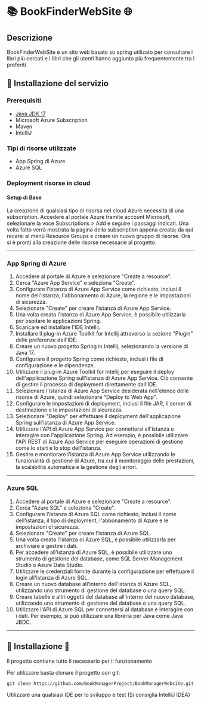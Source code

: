 # 📚 BookFinderWebSite 🌐

## Descrizione

BookFinderWebSite è un sito web basato su spring utilizato per consultare i libri più cercati e i libri che gli utenti
hanno aggiunto più frequentemente tra i preferiti

## 🚀 Installazione del servizio

### Prerequisiti

- [Java JDK 17](https://www.oracle.com/java/technologies/javase/jdk17-archive-downloads.html)
- Microsoft Azure Subscription
- Maven
- IntelliJ

### Tipi di risorse utilizzate

- App Spring di Azure
- Azure SQL

### Deployment risorse in cloud

#### Setup di Base

La creazione di qualsiasi tipo di risorsa nel cloud Azure necessita di una subscription. Accedere al portale Azure
tramite account Microsoft, selezionare la voce Subscriptions > Add e seguire i passaggi indicati. Una volta fatto verrà
mostrata la pagina della subscription appena creata; da qui recarsi al menù Resource Groups e creare un nuovo gruppo di
risorse. Ora si è pronti alla creazione delle risorse necessarie al progetto.
* **

### App Spring di Azure

1. Accedere al portale di Azure e selezionare "Create a resource".
2. Cerca "Azure App Service" e seleziona "Create".
3. Configurare l'istanza di Azure App Service come richiesto, inclusi il nome dell'istanza, l'abbonamento di Azure, la
   regione e le impostazioni di sicurezza.
4. Selezionare "Create" per creare l'istanza di Azure App Service.
5. Una volta creata l'istanza di Azure App Service, è possibile utilizzarla per ospitare le applicazioni Spring.
6. Scaricare ed installare l'IDE Intellij.
7. Installare il plug-in Azure Toolkit for Intellij attraverso la sezione "Plugin" delle preferenze dell'IDE.
8. Creare un nuovo progetto Spring in Intellij, selezionando la versione di Java 17.
9. Configurare il progetto Spring come richiesto, inclusi i file di configurazione e le dipendenze.
10. Utilizzare il plug-in Azure Toolkit for Intellij per eseguire il deploy dell'applicazione Spring sull'istanza di
    Azure App Service. Ciò consente di gestire il processo di deployment direttamente dall'IDE.
11. Selezionare l'istanza di Azure App Service desiderata nell'elenco delle risorse di Azure, quindi selezionare "Deploy
    to Web App".
12. Configurare le impostazioni di deployment, inclusi il file JAR, il server di destinazione e le impostazioni di
    sicurezza.
13. Selezionare "Deploy" per effettuare il deployment dell'applicazione Spring sull'istanza di Azure App Service.
14. Utilizzare l'API di Azure App Service per connettersi all'istanza e interagire con l'applicazione Spring. Ad
    esempio, è possibile utilizzare l'API REST di Azure App Service per eseguire operazioni di gestione come lo start e
    lo stop dell'istanza.
15. Gestire e monitorare l'istanza di Azure App Service utilizzando le funzionalità di gestione di Azure, tra cui il
    monitoraggio delle prestazioni, la scalabilità automatica e la gestione degli errori.

* **

### Azure SQL

1. Accedere al portale di Azure e selezionare "Create a resource".
2. Cerca "Azure SQL" e seleziona "Create".
3. Configurare l'istanza di Azure SQL come richiesto, inclusi il nome dell'istanza, il tipo di deployment, l'abbonamento
   di Azure e le impostazioni di sicurezza.
4. Selezionare "Create" per creare l'istanza di Azure SQL.
5. Una volta creata l'istanza di Azure SQL, è possibile utilizzarla per archiviare e gestire i dati.
6. Per accedere all'istanza di Azure SQL, è possibile utilizzare uno strumento di gestione del database, come SQL Server
   Management Studio o Azure Data Studio.
7. Utilizzare le credenziali fornite durante la configurazione per effettuare il login all'istanza di Azure SQL.
8. Creare un nuovo database all'interno dell'istanza di Azure SQL, utilizzando uno strumento di gestione del database o
   una query SQL.
9. Creare tabelle e altri oggetti del database all'interno del nuovo database, utilizzando uno strumento di gestione del
   database o una query SQL.
10. Utilizzare l'API di Azure SQL per connettersi al database e interagire con i dati. Per esempio, si può utilizzare
    una libreria per Java come Java JBDC.

* **

## 🧠 Installazione 🧠

Il progetto contiene tutto il necessario per il funzionamento

Per utilizzare basta clonare il progetto con git:

```
git clone https://github.com/BookManagerProject/BookManagerWebsite.git
```

Utilizzare una qualsiasi IDE per lo sviluppo e test (Si consiglia IntelliJ IDEA)
